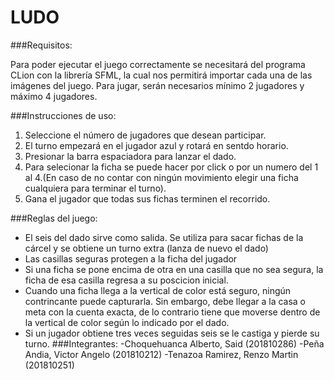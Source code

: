 # **LUDO**

###Requisitos:

Para poder ejecutar el juego correctamente se necesitará del programa
  CLion con la librería SFML, la cual nos permitirá importar cada una
  de las imágenes del juego. Para jugar, serán necesarios mínimo 2 jugadores
  y máximo 4 jugadores.

###Instrucciones de uso:

1. Seleccione el número de jugadores que desean participar.
2. El turno empezará en el jugador azul y rotará en sentdo horario.
3. Presionar la barra espaciadora para lanzar el dado.
4. Para selecionar la ficha se puede hacer por click o por un numero del 1 al 4.(En caso de no
contar con ningún movimiento elegir una ficha cualquiera para 
terminar el turno).
5. Gana el jugador que todas sus fichas terminen el recorrido.


###Reglas del juego:

* El seis del dado sirve como salida. Se utiliza para sacar fichas de la cárcel y se obtiene
  un turno extra (lanza de nuevo el dado)
 * Las casillas seguras protegen a la ficha del jugador
 * Si una ficha se pone encima de otra en una casilla que no sea segura, la ficha de esa casilla regresa a su poscicion inicial.
 * Cuando una ficha llega a la vertical de color está seguro, ningún contrincante
   puede capturarla. Sin embargo, debe llegar a la casa o meta con la cuenta exacta, de
   lo contrario tiene que moverse dentro de la vertical de color según lo indicado por el
   dado.
 * Si un jugador obtiene tres veces
   seguidas seis se le castiga y pierde su turno.
###Integrantes:
    -Choquehuanca  Alberto, Said (201810286)
    -Peña Andia, Victor Angelo (201810212)
    -Tenazoa Ramirez, Renzo Martin (201810251)
